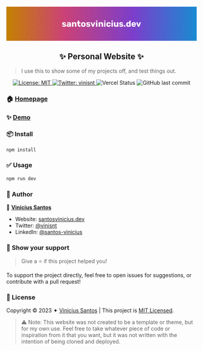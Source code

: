 <p align="center">
  <img align="center" src="./.github/readme_banner.jpg" />
</p>

<h2 align="center">✨ Personal Website ✨</h2>

> I use this to show some of my projects off, and test things out.

<p align="center">
  <a href="https://github.com/santos-vinicius/santosvinicius.dev/blob/main/LICENSE" target="_blank">
    <img alt="License: MIT" src="https://img.shields.io/badge/License-MIT-pink.svg?style=flat-square" />
  </a>
  <a href="https://twitter.com/vinisnt" target="_blank">
    <img alt="Twitter: vinisnt" src="https://img.shields.io/twitter/follow/vinisnt.svg?style=flat-square&color=blue" />
  </a>
  <img alt="Vercel Status" src="https://img.shields.io/github/deployments/santos-vinicius/santosvinicius.dev/Production?label=vercel&logo=vercel&style=flat-square">
  <img alt="GitHub last commit" src="https://img.shields.io/github/last-commit/santos-vinicius/santosvinicius.dev?style=flat-square">
</p>

### 🏠 [Homepage](https://www.santosvinicius.dev/)

### ✨ [Demo](https://www.santosvinicius.dev/)

### 📦 Install

```sh
npm install 
```

### ✅ Usage

```sh
npm run dev 
```

### 🦄 Author

👤 **[Vinicius Santos](https://github.com/santos-vinicius)**

* Website: [santosvinicius.dev](https://github.com/santos-vinicius)
* Twitter: [@vinisnt](https://twitter.com/vinisnt)
* LinkedIn: [@santos-vinicius](https://linkedin.com/in/santos-vinicius)

### 💟 Show your support

> Give a ⭐️ if this project helped you!

To support the project directly, feel free to open issues for suggestions, or contribute with a pull request!

### 📑 License

Copyright © 2023 ✦ [Vinicius Santos](https://github.com/santos-vinicius) |
This project is [MIT Licensed](https://github.com/santos-vinicius/santosvinicius.dev/blob/main/LICENSE).

> ⚠️ Note: This website was not created to be a template or theme, but for my own use. Feel free to take whatever piece of code or inspiration from it that you want, but it was not written with the intention of being cloned and deployed.
